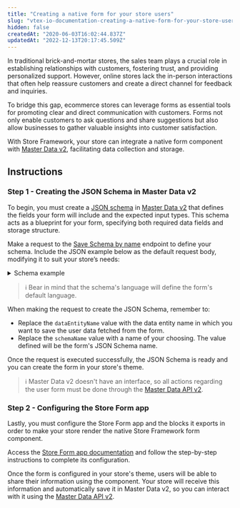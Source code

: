 ```yaml
---
title: "Creating a native form for your store users"
slug: "vtex-io-documentation-creating-a-native-form-for-your-store-users"
hidden: false
createdAt: "2020-06-03T16:02:44.837Z"
updatedAt: "2022-12-13T20:17:45.509Z"
---
```

In traditional brick-and-mortar stores, the sales team plays a crucial role in establishing relationships with customers, fostering trust, and providing personalized support. However, online stores lack the in-person interactions that often help reassure customers and create a direct channel for feedback and inquiries.

To bridge this gap, ecommerce stores can leverage forms as essential tools for promoting clear and direct communication with customers. Forms not only enable customers to ask questions and share suggestions but also allow businesses to gather valuable insights into customer satisfaction.

With Store Framework, your store can integrate a native form component with [Master Data v2](https://help.vtex.com/en/tutorial/master-data--4otjBnR27u4WUIciQsmkAw), facilitating data collection and storage.
  
## Instructions

### Step 1 - Creating the JSON Schema in Master Data v2

To begin, you must create a [JSON schema](https://json-schema.org/understanding-json-schema) in [Master Data v2](https://help.vtex.com/tutorial/master-data--4otjBnR27u4WUIciQsmkAw#v2-schemas) that defines the fields your form will include and the expected input types. This schema acts as a blueprint for your form, specifying both required data fields and storage structure.

Make a request to the [Save Schema by name](https://developers.vtex.com/docs/api-reference/master-data-api-v2#put-/api/dataentities/-dataEntityName-/schemas/-schemaName-) endpoint to define your schema. Include the JSON example below as the default request body, modifying it to suit your store’s needs:

<details>
  <summary>Schema example</summary>
  <pre>
  {
    "title": "Person",
    "type": "object",
    "properties": {
      "firstName": {
        "type": "string",
        "title": "First Name",
        "description": "The person's first name."
      },
      "lastName": {
        "type": "string",
        "title": "Last Name",
        "description": "The person's last name."
      },
      "age": {
        "description": "Age in years which must be equal to or greater than zero.",
        "title": "Age",
        "type": "integer",
        "minimum": 0,
        "maximum": 120
      },
      "height": {
        "type": "number",
        "minimum": 0.3,
        "maximum": 2.9,
        "title": "Your height in meters",
        "multipleOf": 0.01
      },
      "emailAddress": {
        "type": "string",
        "format": "email",
        "title": "Email address"
      },
      "address": {
        "title": "Address",
        "type": "object",
        "properties": {
          "streetType": {
            "type": "string",
            "title": "Street Type",
            "enum": [
              "street",
              "road",
              "avenue",
              "boulevard"
            ]
          },
          "streetAddress": {
            "type": "string",
            "title": "Address"
          },
          "streetNumber": {
            "type": "integer",
            "title": "Street Number"
          }
        },
        "required": [
          "streetType", "streetAddress", "streetNumber"
        ]
      },
      "agreement": {
        "type": "boolean",
        "title": "Do you agree with the terms?"
      }
    },
    "required": [
      "firstName",
      "lastName",
      "agreement"
    ],
    "v-security": {
      "publicJsonSchema": true,
      "allowGetAll": false,
      "publicRead": [ "fieldExample" ],
      "publicWrite": [ "fieldExample" ],
      "publicFilter": [ "fieldExample" ]
    }
  }
  </pre>
</details>

> ℹ️ Bear in mind that the schema's language will define the form's default language.

When making the request to create the JSON Schema, remember to:

- Replace the `dataEntityName` value with the data entity name in which you want to save the user data fetched from the form.
- Replace the `schemaName` value with a name of your choosing. The value defined will be the form's JSON Schema name.

Once the request is executed successfully, the JSON Schema is ready and you can create the form in your store's theme.

> ℹ️ Master Data v2 doesn't have an interface, so all actions regarding the user form must be done through the [Master Data API v2](https://developers.vtex.com/docs/api-reference/master-data-api-v2#overview).

### Step 2 - Configuring the Store Form app

Lastly, you must configure the Store Form app and the blocks it exports in order to make your store render the native Store Framework form component.

Access the [Store Form app documentation](https://developers.vtex.com/docs/apps/vtex.store-form) and follow the step-by-step instructions to complete its configuration.

Once the form is configured in your store's theme, users will be able to share their information using the component. Your store will receive this information and automatically save it in Master Data v2, so you can interact with it using the [Master Data API v2](https://developers.vtex.com/docs/api-reference/master-data-api-v2#overview).
